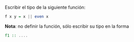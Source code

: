 Escribir el tipo de la siguiente función:

```Haskell
f x y = x || even x
```

**Nota**: no definir la función, sólo escribir su tipo en la forma

```Haskell
f1 :: ....
```
